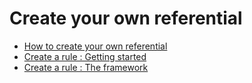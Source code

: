 
# Create your own referential


 * [How to create your own referential](10--How-to-create-your-own-referential.md) 
 * [Create a rule : Getting started](20--Create-a-rule--Getting-started.md)
 * [Create a rule : The framework](30--Create-a-rule--the-framework.md)

